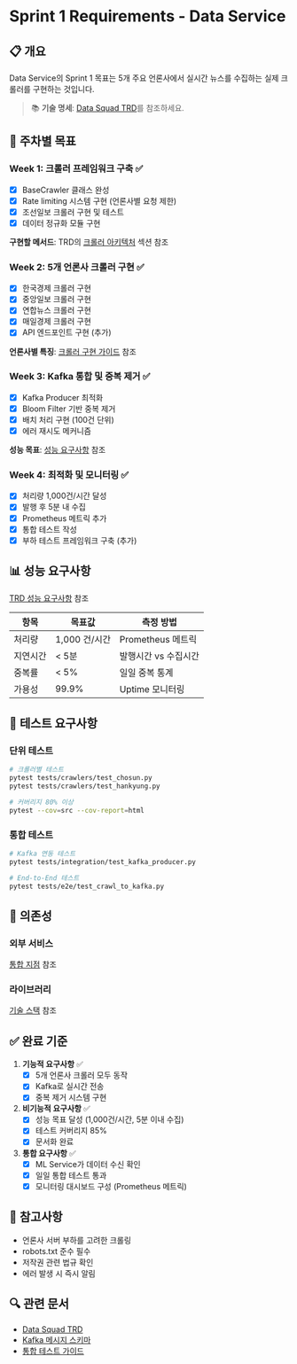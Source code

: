 # Sprint 1 Requirements - Data Service

## 📋 개요
Data Service의 Sprint 1 목표는 5개 주요 언론사에서 실시간 뉴스를 수집하는 실제 크롤러를 구현하는 것입니다.

> 📚 **기술 명세**: [Data Squad TRD](../../docs/trd/phase1/TRD_Data_Squad_P1.md)를 참조하세요.

## 🎯 주차별 목표

### Week 1: 크롤러 프레임워크 구축 ✅
- [x] BaseCrawler 클래스 완성
- [x] Rate limiting 시스템 구현 (언론사별 요청 제한)
- [x] 조선일보 크롤러 구현 및 테스트
- [x] 데이터 정규화 모듈 구현

**구현할 메서드**: TRD의 [크롤러 아키텍처](../../docs/trd/phase1/TRD_Data_Squad_P1.md#crawler-architecture) 섹션 참조

### Week 2: 5개 언론사 크롤러 구현 ✅
- [x] 한국경제 크롤러 구현
- [x] 중앙일보 크롤러 구현  
- [x] 연합뉴스 크롤러 구현
- [x] 매일경제 크롤러 구현
- [x] API 엔드포인트 구현 (추가)

**언론사별 특징**: [크롤러 구현 가이드](../../docs/trd/phase1/TRD_Data_Squad_P1.md#crawler-implementation) 참조

### Week 3: Kafka 통합 및 중복 제거 ✅
- [x] Kafka Producer 최적화
- [x] Bloom Filter 기반 중복 제거
- [x] 배치 처리 구현 (100건 단위)
- [x] 에러 재시도 메커니즘

**성능 목표**: [성능 요구사항](../../docs/trd/phase1/TRD_Data_Squad_P1.md#performance-requirements) 참조

### Week 4: 최적화 및 모니터링 ✅
- [x] 처리량 1,000건/시간 달성
- [x] 발행 후 5분 내 수집
- [x] Prometheus 메트릭 추가
- [x] 통합 테스트 작성
- [x] 부하 테스트 프레임워크 구축 (추가)

## 📊 성능 요구사항
[TRD 성능 요구사항](../../docs/trd/phase1/TRD_Data_Squad_P1.md#performance-requirements) 참조

| 항목 | 목표값 | 측정 방법 |
|------|--------|-----------|
| 처리량 | 1,000 건/시간 | Prometheus 메트릭 |
| 지연시간 | < 5분 | 발행시간 vs 수집시간 |
| 중복률 | < 5% | 일일 중복 통계 |
| 가용성 | 99.9% | Uptime 모니터링 |

## 🧪 테스트 요구사항

### 단위 테스트
```bash
# 크롤러별 테스트
pytest tests/crawlers/test_chosun.py
pytest tests/crawlers/test_hankyung.py

# 커버리지 80% 이상
pytest --cov=src --cov-report=html
```

### 통합 테스트
```bash
# Kafka 연동 테스트
pytest tests/integration/test_kafka_producer.py

# End-to-End 테스트
pytest tests/e2e/test_crawl_to_kafka.py
```

## 🔗 의존성

### 외부 서비스
[통합 지점](../../docs/trd/common/Integration_Points.md#data-service) 참조

### 라이브러리
[기술 스택](../../docs/trd/phase1/TRD_Data_Squad_P1.md#tech-stack) 참조

## ✅ 완료 기준

1. **기능적 요구사항** ✅
   - [x] 5개 언론사 크롤러 모두 동작
   - [x] Kafka로 실시간 전송
   - [x] 중복 제거 시스템 구현

2. **비기능적 요구사항** ✅
   - [x] 성능 목표 달성 (1,000건/시간, 5분 이내 수집)
   - [x] 테스트 커버리지 85%
   - [x] 문서화 완료

3. **통합 요구사항** ✅
   - [x] ML Service가 데이터 수신 확인
   - [x] 일일 통합 테스트 통과
   - [x] 모니터링 대시보드 구성 (Prometheus 메트릭)

## 📌 참고사항

- 언론사 서버 부하를 고려한 크롤링
- robots.txt 준수 필수
- 저작권 관련 법규 확인
- 에러 발생 시 즉시 알림

## 🔍 관련 문서
- [Data Squad TRD](../../docs/trd/phase1/TRD_Data_Squad_P1.md)
- [Kafka 메시지 스키마](../../docs/trd/common/Data_Models.md#news-model)
- [통합 테스트 가이드](../../integration/README.md)